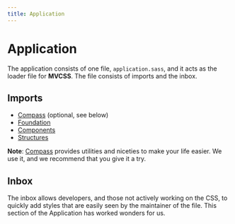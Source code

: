 ```yaml
---
title: Application
---
```


# Application

The application consists of one file, `application.sass`, and it acts as the loader file for **MVCSS**. The file consists of imports and the inbox.

## Imports

- [Compass](http://compass-style.org/) (optional, see below)
- [Foundation](/foundation/)
- [Components](/components/)
- [Structures](/structures/)

**Note**: [Compass](http://compass-style.org/) provides utilities and niceties to make your life easier. We use it, and we recommend that you give it a try.

## Inbox

The inbox allows developers, and those not actively working on the CSS, to quickly add styles that are easily seen by the maintainer of the file. This section of the Application has worked wonders for us.
